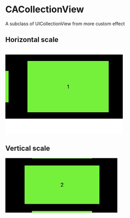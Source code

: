 # CACollectionView
A subclass of UICollectionView from more custom effect


## Horizontal scale
![image](./Resources/horizontal.gif)

## Vertical scale
![image](./Resources/vertical.gif)
